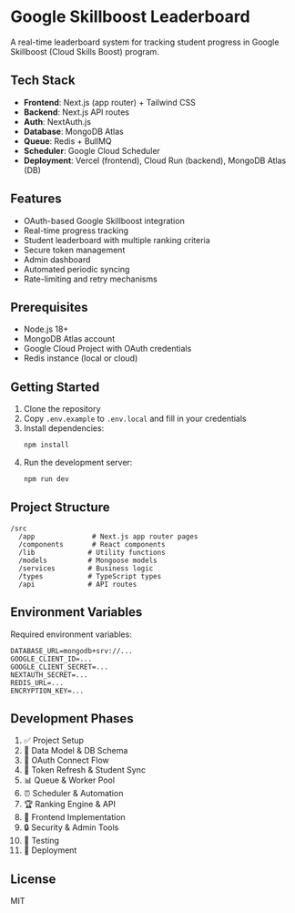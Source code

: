 # Google Skillboost Leaderboard

A real-time leaderboard system for tracking student progress in Google Skillboost (Cloud Skills Boost) program.

## Tech Stack

- **Frontend**: Next.js (app router) + Tailwind CSS
- **Backend**: Next.js API routes
- **Auth**: NextAuth.js
- **Database**: MongoDB Atlas
- **Queue**: Redis + BullMQ
- **Scheduler**: Google Cloud Scheduler
- **Deployment**: Vercel (frontend), Cloud Run (backend), MongoDB Atlas (DB)

## Features

- OAuth-based Google Skillboost integration
- Real-time progress tracking
- Student leaderboard with multiple ranking criteria
- Secure token management
- Admin dashboard
- Automated periodic syncing
- Rate-limiting and retry mechanisms

## Prerequisites

- Node.js 18+
- MongoDB Atlas account
- Google Cloud Project with OAuth credentials
- Redis instance (local or cloud)

## Getting Started

1. Clone the repository
2. Copy `.env.example` to `.env.local` and fill in your credentials
3. Install dependencies:
   ```bash
   npm install
   ```
4. Run the development server:
   ```bash
   npm run dev
   ```

## Project Structure

```
/src
  /app              # Next.js app router pages
  /components       # React components
  /lib             # Utility functions
  /models          # Mongoose models
  /services        # Business logic
  /types           # TypeScript types
  /api             # API routes
```

## Environment Variables

Required environment variables:

```
DATABASE_URL=mongodb+srv://...
GOOGLE_CLIENT_ID=...
GOOGLE_CLIENT_SECRET=...
NEXTAUTH_SECRET=...
REDIS_URL=...
ENCRYPTION_KEY=...
```

## Development Phases

1. ✅ Project Setup
2. 🔄 Data Model & DB Schema
3. 📝 OAuth Connect Flow
4. 🔄 Token Refresh & Student Sync
5. 📊 Queue & Worker Pool
6. ⏰ Scheduler & Automation
7. 🏆 Ranking Engine & API
8. 🎨 Frontend Implementation
9. 🔒 Security & Admin Tools
10. 🧪 Testing
11. 🚀 Deployment

## License

MIT